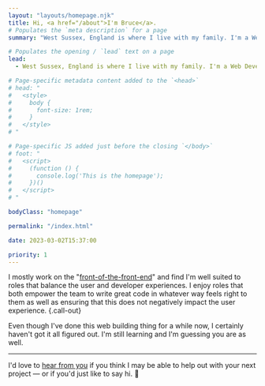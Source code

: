 ```yaml
---
layout: "layouts/homepage.njk"
title: Hi, <a href="/about">I'm Bruce</a>.
# Populates the `meta description` for a page
summary: "West Sussex, England is where I live with my family. I'm a Web Developer & UI Engineer trying my best to help people build websites that stand the test of time."

# Populates the opening / `lead` text on a page
lead:
  - West Sussex, England is where I live with my family. I'm a Web Developer & UI Engineer trying my best to help people build websites that <a href="https://resilientwebdesign.com/">stand the test of time</a>.

# Page-specific metadata content added to the `<head>`
# head: "
#   <style>
#     body {
#       font-size: 1rem;
#     }
#   </style>
# "

# Page-specific JS added just before the closing `</body>`
# foot: "
#   <script>
#     (function () {
#       console.log('This is the homepage');
#     })()
#   </script>
# "

bodyClass: "homepage"

permalink: "/index.html"

date: 2023-03-02T15:37:00

priority: 1
---
```


I mostly work on the "[front-of-the-front-end](https://bradfrost.com/blog/post/front-of-the-front-end-and-back-of-the-front-end-web-development/)" and find I'm well suited to roles that balance the user and developer experiences. I enjoy roles that both empower the team to write great code in whatever way feels right to them as well as ensuring that this does not negatively impact the user experience. {.call-out}

Even though I've done this web building thing for a while now, I certainly haven't got it all figured out. I'm still learning and I'm guessing you are as well.

---

I'd love to [hear from you](/contact) if you think I may be able to help out with your next project &mdash; or if you'd just like to say hi. 👋
